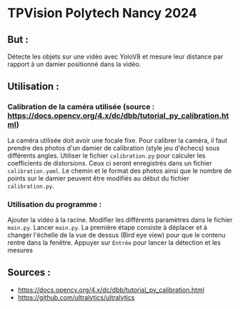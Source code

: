 # TPVision Polytech Nancy 2024
## But : 
Détecte les objets sur une vidéo avec YoloV8 et mesure leur distance par rapport à un damier positionné dans la vidéo.

## Utilisation :
### Calibration de la caméra utilisée (source : https://docs.opencv.org/4.x/dc/dbb/tutorial_py_calibration.html)
La caméra utilisée doit avoir une focale fixe.
Pour calibrer la caméra, il faut prendre des photos d'un damier de calibration (style jeu d'échecs) sous différents angles.
Utiliser le fichier `calibration.py` pour calculer les coefficients de distorsions. Ceux ci seront enregistrés dans un fichier `calibration.yaml`.
Le chemin et le format des photos ainsi que le nombre de points sur le damier peuvent être modifiés au début du fichier `calibration.py`.

### Utilisation du programme :
Ajouter la vidéo à la racine. 
Modifier les différents paramètres dans le fichier `main.py`.
Lancer `main.py`.
La première étape consiste à déplacer et à changer l'échelle de la vue de dessus (Bird eye view) pour que le contenu rentre dans la fenêtre.
Appuyer sur `Entrée` pour lancer la détection et les mesures

## Sources :
- https://docs.opencv.org/4.x/dc/dbb/tutorial_py_calibration.html
- https://github.com/ultralytics/ultralytics
